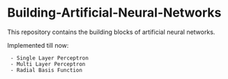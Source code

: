 # Building-Artificial-Neural-Networks

This repository contains the building blocks of artificial neural networks.

Implemented till now: 

     - Single Layer Perceptron
     - Multi Layer Perceptron
     - Radial Basis Function
